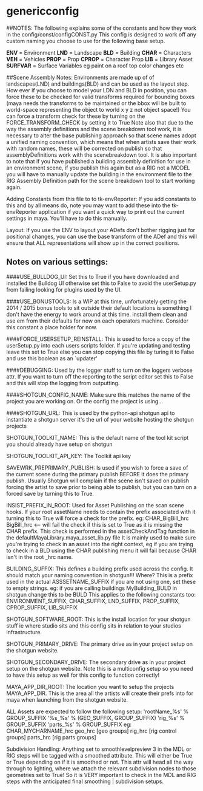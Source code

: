 genericconfig
=============
##NOTES:
The following explains some of the constants and how they work in the config/const/configCONST.py
This config is designed to work off any custom naming you choose to use for the following base setup.

**ENV**     = Environment
**LND**     = Landscape
**BLD**     = Building
**CHAR**    = Characters
**VEH**     = Vehicles
**PROP**    = Prop
**CPROP**   = Character Prop
**LIB**     = Library Asset
**SURFVAR** = Surface Variables eg paint on a roof top color changes etc


##Scene Assembly Notes:
Environments are made up of of landscapes(LND) and buildings(BLD) and can be used as the layout step.
How ever if you choose to model your LDN and BLD in position, you can force these to be checked for
valid transforms required for bounding boxes (maya needs the transforms to be maintained or the bbox
will be built to world-space representing the object to world x y z not object space!)
You can force a transform check for these by turning on the FORCE_TRANSFORM_CHECK by setting it to True
Note also that due to the way the assembly definitions and the scene breakdown tool work, it is necessary to alter
the base publishing approach so that scene names adopt a unified naming convention, which means that when artists
save their work with random names, these will be corrected on publish so that assemblyDefinitions work with the scenebreakdown
tool.
It is also important to note that if you have published a building assembly definition for use in an environment scene, if you
publish this again but as a RIG not a MODEL you will have to manually update the building in the environment file to the RIG Assembly
Definition path for the scene breakdown tool to start working again.

Adding Constants from this file to to tk-envReporter:
If you add constants to this and by all means do, note you may want to add these into the tk-envReporter application if you want a quick way
to print out the current settings in maya. You'll have to do this manually.

Layout:
If you use the ENV to layout your ADefs don't bother rigging just for positional changes, you can use the base transform of the ADef and this will
ensure that ALL representations will show up in the correct positions.

## Notes on various settings:
####USE_BULLDOG_UI:
Set this to True if you have downloaded and installed the Bulldog UI otherwise set this to False to avoid the userSetup.py
from failing looking for plugins used by the UI.

####USE_BONUSTOOLS:
Is a WIP at this time, unfortunately getting the 2014 / 2015 bonus tools to sit outside their
default locations is something I don't have the energy to work around at this time. install them clean and use em
from their defaults for now on each operators machine. Consider this constant a place holder for now.

####FORCE_USERSETUP_REINSTALL:
This is used to force a copy of the userSetup.py into each users scripts folder. If you're updating and testing leave this set to
True else you can stop copying this file by turing it to False and use this boolean as an `updater'

####DEBUGGING:
Used by the logger stuff to turn on the loggers verbose attr. If you want to turn off the reporting to the script editor set this
to False and this will stop the logging from outputting.

####SHOTGUN_CONFIG_NAME:
Make sure this matches the name of the project you are working on. Or the config the project is using...

####SHOTGUN_URL:
This is used by the python-api shotgun api to instantiate a shotgun server it's the url of your website hosting the shotgun projects

SHOTGUN_TOOLKIT_NAME:
    This is the default name of the tool kit script you should already have setup on shotgun

SHOTGUN_TOOLKIT_API_KEY:
    The Toolkit api key

SAVEWRK_PREPRIMARY_PUBLISH:
    Is used if you wish to force a save of the current scene during the primary publish
    BEFORE it does the primary publish. Usually Shotgun will complain if the scene isn't saved on publish forcing the
    artist to save prior to being able to publish, but you can turn on a forced save by turning this to True.

INSIST_PREFIX_IN_ROOT:
    Used for Asset Publishing on the scan scene hooks. If your root assetName needs to contain the prefix associated with it turning this to
    True will force a check for the prefix. eg:
    CHAR_BigBill_hrc
    BigBill_hrc <-- will fail the check if this is set to True as it is missing the CHAR prefix.
    This check is performed in the assetCheckAndTag function in the defaultMayaLibrary.maya_asset_lib.py file
    It is mainly used to make sure you're trying to check in an asset into the right context, eg if you are trying to check in a BLD using the CHAR
    publishing menu it will fail because CHAR isn't in the root _hrc name.

BUILDING_SUFFIX:
    This defines a building prefix used across the config. It should match your naming convention in shotgun!!!
    Where? This is a prefix used in the actual ASSSETNAME_SUFFIX if you are not using one, set these to empty strings.
    eg: if you are calling buildings MyBuilding_BULD in shotgun change this to be BULD
    This applies to the following constants too:
    ENVIRONMENT_SUFFIX, CHAR_SUFFIX, LND_SUFFIX, PROP_SUFFIX, CPROP_SUFFIX, LIB_SUFFIX

SHOTGUN_SOFTWARE_ROOT:
    This is the install location for your shotgun stuff ie where studio sits and this config sits in relation to your studios infrastructure.

SHOTGUN_PRIMARY_DRIVE:
    The primary drive as in your project setup on the shotgun website.

SHOTGUN_SECONDARY_DRIVE:
    The secondary drive as in your project setup on the shotgun website. Note this is a multiconfig setup so you need to have this setup as well for this
    config to function correctly!

MAYA_APP_DIR_ROOT:
    The location you want to setup the projects MAYA_APP_DIR. This is the area all the artists will create their prefs into for maya when
    launching from the shotgun website.

ALL Assets are expected to follow the following setup:
    'rootName_%s' % GROUP_SUFFIX
        '%s_%s' % (GEO_SUFFIX, GROUP_SUFFIX)
        'rig_%s' % GROUP_SUFFIX
        'parts_%s' % GROUP_SUFFIX
eg:
    CHAR_MYCHARNAME_hrc
        geo_hrc
            [geo groups]
        rig_hrc
            [rig control groups]
        parts_hrc
            [rig parts groups]

Subdivision Handling:
Anything set to smoothlevelpreview 3 in the MDL or RIG steps will be tagged with a smoothed attribute. This will either be True or True depending on if it is
smoothed or not. This attr will head all the way through to lighting, where we attach the relevant subdivision nodes to those geometries set to True! So
it is VERY important to check in the MDL and RIG steps with the anticipated final smoothing | subdivision setups.
